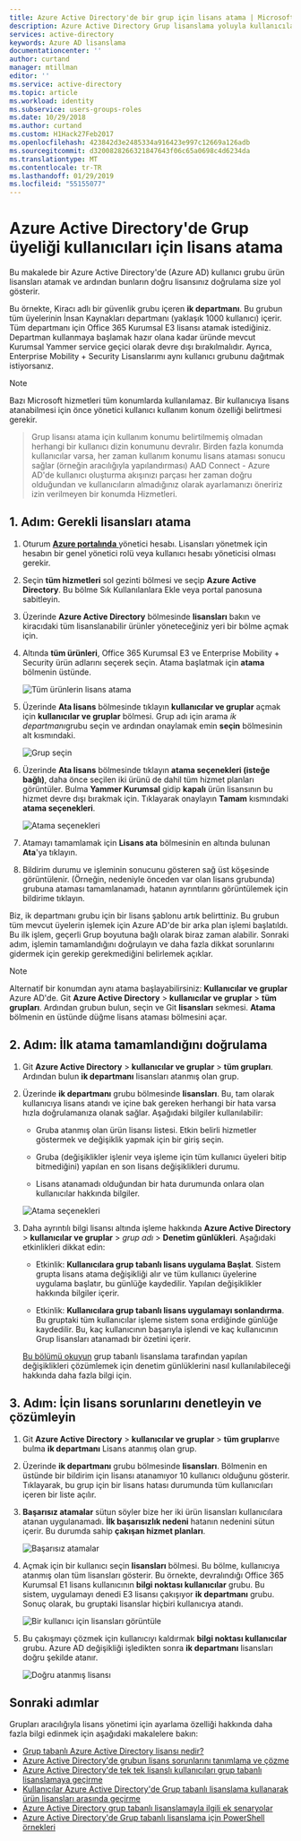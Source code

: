 ```yaml
---
title: Azure Active Directory'de bir grup için lisans atama | Microsoft Docs
description: Azure Active Directory Grup lisanslama yoluyla kullanıcılara lisansları atama
services: active-directory
keywords: Azure AD lisanslama
documentationcenter: ''
author: curtand
manager: mtillman
editor: ''
ms.service: active-directory
ms.topic: article
ms.workload: identity
ms.subservice: users-groups-roles
ms.date: 10/29/2018
ms.author: curtand
ms.custom: H1Hack27Feb2017
ms.openlocfilehash: 423842d3e2485334a916423e997c12669a126adb
ms.sourcegitcommit: d3200828266321847643f06c65a0698c4d6234da
ms.translationtype: MT
ms.contentlocale: tr-TR
ms.lasthandoff: 01/29/2019
ms.locfileid: "55155077"
---
```

# <a name="assign-licenses-to-users-by-group-membership-in-azure-active-directory"></a>Azure Active Directory'de Grup üyeliği kullanıcıları için lisans atama

Bu makalede bir Azure Active Directory'de (Azure AD) kullanıcı grubu ürün lisansları atamak ve ardından bunların doğru lisansınız doğrulama size yol gösterir.

Bu örnekte, Kiracı adlı bir güvenlik grubu içeren **ik departmanı**. Bu grubun tüm üyelerinin İnsan Kaynakları departmanı (yaklaşık 1000 kullanıcı) içerir. Tüm departmanı için Office 365 Kurumsal E3 lisansı atamak istediğiniz. Departman kullanmaya başlamak hazır olana kadar üründe mevcut Kurumsal Yammer service geçici olarak devre dışı bırakılmalıdır. Ayrıca, Enterprise Mobility + Security Lisanslarımı aynı kullanıcı grubunu dağıtmak istiyorsanız.

> [!NOTE]
> Bazı Microsoft hizmetleri tüm konumlarda kullanılamaz. Bir kullanıcıya lisans atanabilmesi için önce yönetici kullanıcı kullanım konum özelliği belirtmesi gerekir.

> Grup lisansı atama için kullanım konumu belirtilmemiş olmadan herhangi bir kullanıcı dizin konumunu devralır. Birden fazla konumda kullanıcılar varsa, her zaman kullanım konumu lisans ataması sonucu sağlar (örneğin aracılığıyla yapılandırması) AAD Connect - Azure AD'de kullanıcı oluşturma akışınızı parçası her zaman doğru olduğundan ve kullanıcıların almadığınız olarak ayarlamanızı öneririz izin verilmeyen bir konumda Hizmetleri.

## <a name="step-1-assign-the-required-licenses"></a>1. Adım: Gerekli lisansları atama

1. Oturum [ **Azure portalında** ](https://portal.azure.com) yönetici hesabı. Lisansları yönetmek için hesabın bir genel yönetici rolü veya kullanıcı hesabı yöneticisi olması gerekir.

2. Seçin **tüm hizmetleri** sol gezinti bölmesi ve seçip **Azure Active Directory**. Bu bölme Sık Kullanılanlara Ekle veya portal panosuna sabitleyin.

3. Üzerinde **Azure Active Directory** bölmesinde **lisansları** bakın ve kiracıdaki tüm lisanslanabilir ürünler yöneteceğiniz yeri bir bölme açmak için.

4. Altında **tüm ürünleri**, Office 365 Kurumsal E3 ve Enterprise Mobility + Security ürün adlarını seçerek seçin. Atama başlatmak için **atama** bölmenin üstünde.

   ![Tüm ürünlerin lisans atama](./media/licensing-groups-assign/all-products-assign.png)

5. Üzerinde **Ata lisans** bölmesinde tıklayın **kullanıcılar ve gruplar** açmak için **kullanıcılar ve gruplar** bölmesi. Grup adı için arama *ik departmanı*grubu seçin ve ardından onaylamak emin **seçin** bölmesinin alt kısmındaki.

   ![Grup seçin](./media/licensing-groups-assign/select-a-group.png)

6. Üzerinde **Ata lisans** bölmesinde tıklayın **atama seçenekleri (isteğe bağlı)**, daha önce seçilen iki ürünü de dahil tüm hizmet planları görüntüler. Bulma **Yammer Kurumsal** gidip **kapalı** ürün lisansının bu hizmet devre dışı bırakmak için. Tıklayarak onaylayın **Tamam** kısmındaki **atama seçenekleri**.

   ![Atama seçenekleri](./media/licensing-groups-assign/assignment-options.png)

7. Atamayı tamamlamak için **Lisans ata** bölmesinin en altında bulunan **Ata**'ya tıklayın.

8. Bildirim durumu ve işleminin sonucunu gösteren sağ üst köşesinde görüntülenir. (Örneğin, nedeniyle önceden var olan lisans grubunda) grubuna ataması tamamlanamadı, hatanın ayrıntılarını görüntülemek için bildirime tıklayın.

Biz, ik departmanı grubu için bir lisans şablonu artık belirttiniz. Bu grubun tüm mevcut üyelerin işlemek için Azure AD'de bir arka plan işlemi başlatıldı. Bu ilk işlem, geçerli Grup boyutuna bağlı olarak biraz zaman alabilir. Sonraki adım, işlemin tamamlandığını doğrulayın ve daha fazla dikkat sorunlarını gidermek için gerekip gerekmediğini belirlemek açıklar.

> [!NOTE]
> Alternatif bir konumdan aynı atama başlayabilirsiniz: **Kullanıcılar ve gruplar** Azure AD'de. Git **Azure Active Directory** > **kullanıcılar ve gruplar** > **tüm grupları**. Ardından grubun bulun, seçin ve Git **lisansları** sekmesi. **Atama** bölmenin en üstünde düğme lisans ataması bölmesini açar.

## <a name="step-2-verify-that-the-initial-assignment-has-finished"></a>2. Adım: İlk atama tamamlandığını doğrulama

1. Git **Azure Active Directory** > **kullanıcılar ve gruplar** > **tüm grupları**. Ardından bulun **ik departmanı** lisansları atanmış olan grup.

2. Üzerinde **ik departmanı** grubu bölmesinde **lisansları**. Bu, tam olarak kullanıcıya lisans atandı ve içine bak gereken herhangi bir hata varsa hızla doğrulamanıza olanak sağlar. Aşağıdaki bilgiler kullanılabilir:

   - Gruba atanmış olan ürün lisansı listesi. Etkin belirli hizmetler göstermek ve değişiklik yapmak için bir giriş seçin.

   - Gruba (değişiklikler işlenir veya işleme için tüm kullanıcı üyeleri bitip bitmediğini) yapılan en son lisans değişiklikleri durumu.

   - Lisans atanamadı olduğundan bir hata durumunda onlara olan kullanıcılar hakkında bilgiler.

   ![Atama seçenekleri](./media/licensing-groups-assign/assignment-errors.png)

3. Daha ayrıntılı bilgi lisansı altında işleme hakkında **Azure Active Directory** > **kullanıcılar ve gruplar** > *grup adı*  >  **Denetim günlükleri**. Aşağıdaki etkinlikleri dikkat edin:

   - Etkinlik: **Kullanıcılara grup tabanlı lisans uygulama Başlat**. Sistem grupta lisans atama değişikliği alır ve tüm kullanıcı üyelerine uygulama başlatır, bu günlüğe kaydedilir. Yapılan değişiklikler hakkında bilgiler içerir.

   - Etkinlik: **Kullanıcılara grup tabanlı lisans uygulamayı sonlandırma**. Bu gruptaki tüm kullanıcılar işleme sistem sona erdiğinde günlüğe kaydedilir. Bu, kaç kullanıcının başarıyla işlendi ve kaç kullanıcının Grup lisansları atanamadı bir özetini içerir.

   [Bu bölümü okuyun](licensing-group-advanced.md#use-audit-logs-to-monitor-group-based-licensing-activity) grup tabanlı lisanslama tarafından yapılan değişiklikleri çözümlemek için denetim günlüklerini nasıl kullanılabileceği hakkında daha fazla bilgi için.

## <a name="step-3-check-for-license-problems-and-resolve-them"></a>3. Adım: İçin lisans sorunlarını denetleyin ve çözümleyin

1. Git **Azure Active Directory** > **kullanıcılar ve gruplar** > **tüm grupları**ve bulma **ik departmanı** Lisans atanmış olan grup.
2. Üzerinde **ik departmanı** grubu bölmesinde **lisansları**. Bölmenin en üstünde bir bildirim için lisansı atanamıyor 10 kullanıcı olduğunu gösterir. Tıklayarak, bu grup için bir lisans hatası durumunda tüm kullanıcıları içeren bir liste açılır.
3. **Başarısız atamalar** sütun söyler bize her iki ürün lisansları kullanıcılara atanan uygulanamadı. **İlk başarısızlık nedeni** hatanın nedenini sütun içerir. Bu durumda sahip **çakışan hizmet planları**.

   ![Başarısız atamalar](./media/licensing-groups-assign/failed-assignments.png)

4. Açmak için bir kullanıcı seçin **lisansları** bölmesi. Bu bölme, kullanıcıya atanmış olan tüm lisansları gösterir. Bu örnekte, devralındığı Office 365 Kurumsal E1 lisans kullanıcının **bilgi noktası kullanıcılar** grubu. Bu sistem, uygulamayı denedi E3 lisansı çakışıyor **ik departmanı** grubu. Sonuç olarak, bu gruptaki lisanslar hiçbiri kullanıcıya atandı.

   ![Bir kullanıcı için lisansları görüntüle](./media/licensing-groups-assign/user-license-view.png)

5. Bu çakışmayı çözmek için kullanıcıyı kaldırmak **bilgi noktası kullanıcılar** grubu. Azure AD değişikliği işledikten sonra **ik departmanı** lisansları doğru şekilde atanır.

   ![Doğru atanmış lisansı](./media/licensing-groups-assign/license-correctly-assigned.png)

## <a name="next-steps"></a>Sonraki adımlar

Grupları aracılığıyla lisans yönetimi için ayarlama özelliği hakkında daha fazla bilgi edinmek için aşağıdaki makalelere bakın:

* [Grup tabanlı Azure Active Directory lisansı nedir?](../fundamentals/active-directory-licensing-whatis-azure-portal.md)
* [Azure Active Directory'de grubun lisans sorunlarını tanımlama ve çözme](licensing-groups-resolve-problems.md)
* [Azure Active Directory'de tek tek lisanslı kullanıcıları grup tabanlı lisanslamaya geçirme](licensing-groups-migrate-users.md)
* [Kullanıcılar Azure Active Directory'de Grup tabanlı lisanslama kullanarak ürün lisansları arasında geçirme](licensing-groups-change-licenses.md)
* [Azure Active Directory grup tabanlı lisanslamayla ilgili ek senaryolar](../active-directory-licensing-group-advanced.md)
* [Azure Active Directory'de Grup tabanlı lisanslama için PowerShell örnekleri](licensing-ps-examples.md)

